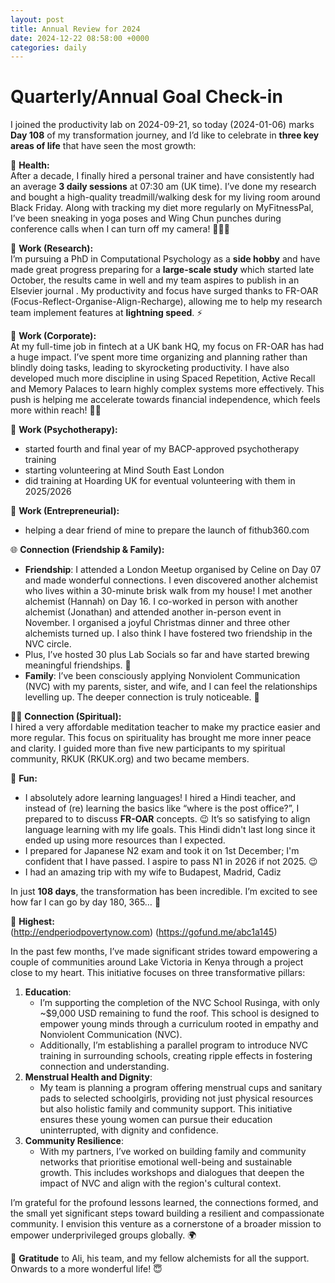 ```yaml
---
layout: post
title: Annual Review for 2024
date: 2024-12-22 08:58:00 +0000
categories: daily
---
```

# Quarterly/Annual Goal Check-in

I joined the productivity lab on 2024-09-21, so today (2024-01-06) marks **Day 108** of my transformation journey, and I’d like to celebrate in **three key areas of life** that have seen the most growth:

💪 **Health:**  
After a decade, I finally hired a personal trainer and have consistently had an average **3 daily sessions** at 07:30 am (UK time). I’ve done my research and bought a high-quality treadmill/walking desk for my living room around Black Friday. Along with tracking my diet more regularly on MyFitnessPal, I’ve been sneaking in yoga poses and Wing Chun punches during conference calls when I can turn off my camera! 🧘‍♂️🥋

🧠 **Work (Research):**  
I’m pursuing a PhD in Computational Psychology as a **side hobby** and have made great progress preparing for a **large-scale study** which started late October, the results came in well and my team aspires to publish in an Elsevier journal . My productivity and focus have surged thanks to FR-OAR (Focus-Reflect-Organise-Align-Recharge), allowing me to help my research team implement features at **lightning speed**. ⚡

💼 **Work (Corporate):**  
At my full-time job in fintech at a UK bank HQ, my focus on FR-OAR has had a huge impact. I’ve spent more time organizing and planning rather than blindly doing tasks, leading to skyrocketing productivity. I have also developed much more discipline in using Spaced Repetition, Active Recall and Memory Palaces to learn highly complex systems more effectively. This push is helping me accelerate towards financial independence, which feels more within reach! 💸💼

💼 **Work (Psychotherapy):**  
- started fourth and final year of my BACP-approved psychotherapy training 
- starting volunteering at Mind South East London 
- did training at Hoarding UK for eventual volunteering with them in 2025/2026

💼 **Work (Entrepreneurial):**  
- helping a dear friend of mine to prepare the launch of fithub360.com 

🌐 **Connection (Friendship & Family):**

- **Friendship**: I attended a London Meetup organised by Celine on Day 07 and made wonderful connections. I even discovered another alchemist who lives within a 30-minute brisk walk from my house! I met another alchemist (Hannah) on Day 16. I co-worked in person with another alchemist (Jonathan) and attended another in-person event in November. I organised a joyful Christmas dinner and three other alchemists turned up. I also think I have fostered two friendship in the NVC circle.
- Plus, I’ve hosted 30 plus Lab Socials so far and have started brewing meaningful friendships. 🤝
- **Family**: I’ve been consciously applying Nonviolent Communication (NVC) with my parents, sister, and wife, and I can feel the relationships levelling up. The deeper connection is truly noticeable. 💖
 
🧘‍♂️ **Connection (Spiritual):**  
I hired a very affordable meditation teacher to make my practice easier and more regular. This focus on spirituality has brought me more inner peace and clarity. I guided more than five new participants to my spiritual community, RKUK (RKUK.org) and two became members. 

🎉 **Fun:**  
- I absolutely adore learning languages! I hired a Hindi teacher, and instead of (re) learning the basics like “where is the post office?”, I prepared to to discuss **FR-OAR** concepts. 😉 It’s so satisfying to align language learning with my life goals. This Hindi didn't last long since it ended up using more resources than I expected. 
- I prepared for Japanese N2 exam and took it on 1st December; I'm confident that I have passed. I aspire to pass N1 in 2026 if not 2025. 😉
- I had an amazing trip with my wife to Budapest, Madrid, Cadiz 

In just **108 days**, the transformation has been incredible. I’m excited to see how far I can go by day 180, 365… 🌟

🎉 **Highest:**  
(http://endperiodpovertynow.com)
(https://gofund.me/abc1a145)

In the past few months, I’ve made significant strides toward empowering a couple of communities around Lake Victoria in Kenya through a project close to my heart. This initiative focuses on three transformative pillars:

1. **Education**:
    - I’m supporting the completion of the NVC School Rusinga, with only ~$9,000 USD remaining to fund the roof. This school is designed to empower young minds through a curriculum rooted in empathy and Nonviolent Communication (NVC).
    - Additionally, I’m establishing a parallel program to introduce NVC training in surrounding schools, creating ripple effects in fostering connection and understanding.
2. **Menstrual Health and Dignity**:
    - My team is planning a program offering menstrual cups and sanitary pads to selected schoolgirls, providing not just physical resources but also holistic family and community support. This initiative ensures these young women can pursue their education uninterrupted, with dignity and confidence.
3. **Community Resilience**:
    - With my partners, I’ve worked on building family and community networks that prioritise emotional well-being and sustainable growth. This includes workshops and dialogues that deepen the impact of NVC and align with the region's cultural context.

I’m grateful for the profound lessons learned, the connections formed, and the small yet significant steps toward building a resilient and compassionate community. I envision this venture as a cornerstone of a broader mission to empower underprivileged groups globally. 🌍

🙏 **Gratitude** to Ali, his team, and my fellow alchemists for all the support. Onwards to a more wonderful life! 😇